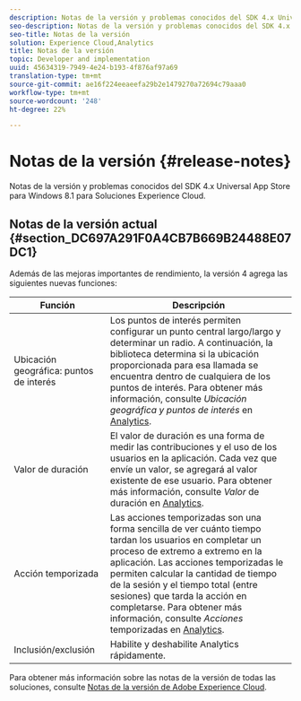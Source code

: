 ```yaml
---
description: Notas de la versión y problemas conocidos del SDK 4.x Universal App Store para Windows 8.1 para Soluciones Experience Cloud.
seo-description: Notas de la versión y problemas conocidos del SDK 4.x Universal App Store para Windows 8.1 para Soluciones Experience Cloud.
seo-title: Notas de la versión
solution: Experience Cloud,Analytics
title: Notas de la versión
topic: Developer and implementation
uuid: 45634319-7949-4e24-b193-4f876af97a69
translation-type: tm+mt
source-git-commit: ae16f224eeaeefa29b2e1479270a72694c79aaa0
workflow-type: tm+mt
source-wordcount: '248'
ht-degree: 22%

---
```



# Notas de la versión {#release-notes}

Notas de la versión y problemas conocidos del SDK 4.x Universal App Store para Windows 8.1 para Soluciones Experience Cloud.

## Notas de la versión actual {#section_DC697A291F0A4CB7B669B24488E07DC1}

Además de las mejoras importantes de rendimiento, la versión 4 agrega las siguientes nuevas funciones:

| Función | Descripción |
|--- |--- |
| Ubicación geográfica: puntos de interés | Los puntos de interés permiten configurar un punto central largo/largo y determinar un radio. A continuación, la biblioteca determina si la ubicación proporcionada para esa llamada se encuentra dentro de cualquiera de los puntos de interés. Para obtener más información, consulte *Ubicación geográfica y puntos de interés* en [Analytics](/help/windows-appstore/analytics/analytics.md). |
| Valor de duración | El valor de duración es una forma de medir las contribuciones y el uso de los usuarios en la aplicación. Cada vez que envíe un valor, se agregará al valor existente de ese usuario.  Para obtener más información, consulte *Valor* de duración en [Analytics](/help/windows-appstore/analytics/analytics.md). |
| Acción temporizada | Las acciones temporizadas son una forma sencilla de ver cuánto tiempo tardan los usuarios en completar un proceso de extremo a extremo en la aplicación. Las acciones temporizadas le permiten calcular la cantidad de tiempo de la sesión y el tiempo total (entre sesiones) que tarda la acción en completarse. Para obtener más información, consulte *Acciones* temporizadas en [Analytics](/help/windows-appstore/analytics/analytics.md). |
| Inclusión/exclusión | Habilite y deshabilite Analytics rápidamente. |


Para obtener más información sobre las notas de la versión de todas las soluciones, consulte [Notas de la versión de Adobe Experience Cloud](https://docs.adobe.com/content/help/es-ES/release-notes/experience-cloud/current.html).

